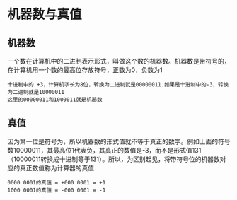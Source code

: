 # 机器数与真值

## 机器数

一个数在计算机中的二进制表示形式，叫做这个数的机器数。机器数是带符号的，在计算机用一个数的最高位存放符号，正数为0，负数为1

```
十进制中的 +3，计算机字长为8位，转换为二进制就是00000011.如果是十进制中的-3，转换为二进制就是10000011
这里的00000011和1000011就是机器数
```

## 真值

因为第一位是符号为，所以机器数的形式值就不等于真正的数字。例如上面的符号数10000011，其最高位1代表负，其真正的数值是-3，而不是形式值131（10000011转换成十进制等于131）。所以，为区别起见，将带符号位的机器数对应的真正数值称为计算器的真值

```
0000 0001的真值 = +000 0001 = +1
1000 0001的真值 = -000 0001 = -1
```

